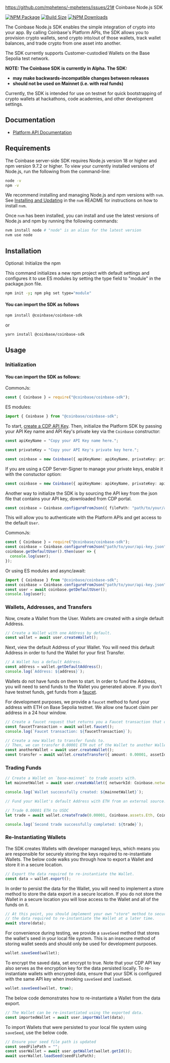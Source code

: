 https://github.com/mphetens/-mphetens/issues/21# Coinbase Node.js SDK

[![NPM Package][npm]][npm-url]
[![Build Size][build-size]][build-size-url]
[![NPM Downloads][npm-downloads]][npmtrends-url]


The Coinbase Node.js SDK enables the simple integration of crypto into your app. By calling Coinbase's Platform APIs, the SDK allows you to provision crypto wallets, send crypto into/out of those wallets, track wallet balances, and trade crypto from one asset into another.

The SDK currently supports Customer-custodied Wallets on the Base Sepolia test network.

**NOTE: The Coinbase SDK is currently in Alpha. The SDK:**

- **may make backwards-incompatible changes between releases**
- **should not be used on Mainnet (i.e. with real funds)**

Currently, the SDK is intended for use on testnet for quick bootstrapping of crypto wallets at hackathons, code academies, and other development settings.

## Documentation

- [Platform API Documentation](https://docs.cdp.coinbase.com/platform-apis/docs/welcome)

## Requirements

The Coinbase server-side SDK requires Node.js version 18 or higher and npm version 9.7.2 or higher. To view your currently installed versions of Node.js, run the following from the command-line:

```bash
node -v
npm -v
```

We recommend installing and managing Node.js and npm versions with `nvm`. See [Installing and Updating](https://github.com/nvm-sh/nvm?tab=readme-ov-file#installing-and-updating) in the `nvm` README for instructions on how to install `nvm`.

Once `nvm` has been installed, you can install and use the latest versions of Node.js and npm by running the following commands:

```bash
nvm install node # "node" is an alias for the latest version
nvm use node
```

## Installation

Optional: Initialize the npm

This command initializes a new npm project with default settings and configures it to use ES modules by setting the type field to "module" in the package.json file. 

```bash
npm init -y; npm pkg set type="module"
```

#### You can import the SDK as follows
```bash
npm install @coinbase/coinbase-sdk
```

or

```bash
yarn install @coinbase/coinbase-sdk
```

## Usage

### Initialization

#### You can import the SDK as follows:

CommonJs:

```javascript
const { Coinbase } = require("@coinbase/coinbase-sdk");
```

ES modules:

```typescript
import { Coinbase } from "@coinbase/coinbase-sdk";
```

To start, [create a CDP API Key](https://portal.cdp.coinbase.com/access/api). Then, initialize the Platform SDK by passing your API Key name and API Key's private key via the `Coinbase` constructor:

```typescript
const apiKeyName = "Copy your API Key name here.";

const privateKey = "Copy your API Key's private key here.";

const coinbase = new Coinbase({ apiKeyName: apiKeyName, privateKey: privateKey });
```

If you are using a CDP Server-Signer to manage your private keys, enable it with the constuctor option:
```typescript
const coinbase = new Coinbase({ apiKeyName: apiKeyName, privateKey: apiKeyPrivateKey, useServerSigner: true })
```

Another way to initialize the SDK is by sourcing the API key from the json file that contains your API key, downloaded from CDP portal.

```typescript
const coinbase = Coinbase.configureFromJson({ filePath: "path/to/your/api-key.json" });
```

This will allow you to authenticate with the Platform APIs and get access to the default `User`.

CommonJs:

```javascript
const { Coinbase } = require("@coinbase/coinbase-sdk");
const coinbase = Coinbase.configureFromJson("path/to/your/api-key.json");
coinbase.getDefaultUser().then(user => {
  console.log(user);
});
```

Or using ES modules and async/await:

```typescript
import { Coinbase } from "@coinbase/coinbase-sdk";
const coinbase = Coinbase.configureFromJson("path/to/your/api-key.json");
const user = await coinbase.getDefaultUser();
console.log(user);
```

### Wallets, Addresses, and Transfers

Now, create a Wallet from the User. Wallets are created with a single default Address.

```typescript
// Create a Wallet with one Address by default.
const wallet = await user.createWallet();
```

Next, view the default Address of your Wallet. You will need this default Address in order to fund the Wallet for your first Transfer.

```typescript
// A Wallet has a default Address.
const address = wallet.getDefaultAddress();
console.log(`Address: ${address}`);
```

Wallets do not have funds on them to start. In order to fund the Address, you will need to send funds to the Wallet you generated above. If you don't have testnet funds, get funds from a [faucet](https://docs.base.org/docs/tools/network-faucets/).

For development purposes, we provide a `faucet` method to fund your address with ETH on Base Sepolia testnet. We allow one faucet claim per address in a 24 hour window.

```typescript
// Create a faucet request that returns you a Faucet transaction that can be used to track the tx hash.
const faucetTransaction = await wallet.faucet();
console.log(`Faucet transaction: ${faucetTransaction}`);
```

```typescript
// Create a new Wallet to transfer funds to.
// Then, we can transfer 0.00001 ETH out of the Wallet to another Wallet.
const anotherWallet = await user.createWallet();
const transfer = await wallet.createTransfer({ amount: 0.00001, assetId: Coinbase.assets.Eth, destination: anotherWallet });
```


### Trading Funds

```typescript
// Create a Wallet on `base-mainnet` to trade assets with.
let mainnetWallet = await user.createWallet({ networkId: Coinbase.networks.BaseMainnet });

console.log(`Wallet successfully created: ${mainnetWallet}`);

// Fund your Wallet's default Address with ETH from an external source.

// Trade 0.00001 ETH to USDC
let trade = await wallet.createTrade(0.00001, Coinbase.assets.Eth, Coinbase.assets.Usdc);

console.log(`Second trade successfully completed: ${trade}`);
```

### Re-Instantiating Wallets

The SDK creates Wallets with developer managed keys, which means you are responsible for securely storing the keys required to re-instantiate Wallets. The below code walks you through how to export a Wallet and store it in a secure location.

```typescript
// Export the data required to re-instantiate the Wallet.
const data = wallet.export();
```

In order to persist the data for the Wallet, you will need to implement a store method to store the data export in a secure location. If you do not store the Wallet in a secure location you will lose access to the Wallet and all of the funds on it.

```typescript
// At this point, you should implement your own "store" method to securely persist
// the data required to re-instantiate the Wallet at a later time.
await store(data);
```

For convenience during testing, we provide a `saveSeed` method that stores the wallet's seed in your local file system. This is an insecure method of storing wallet seeds and should only be used for development purposes.

```typescript
wallet.saveSeed(wallet);
```

To encrypt the saved data, set encrypt to true. Note that your CDP API key also serves as the encryption key for the data persisted locally. To re-instantiate wallets with encrypted data, ensure that your SDK is configured with the same API key when invoking `saveSeed` and `loadSeed`.

```typescript
wallet.saveSeed(wallet, true);
```

The below code demonstrates how to re-instantiate a Wallet from the data export.

```typescript
// The Wallet can be re-instantiated using the exported data.
const importedWallet = await user.importWallet(data);
```

To import Wallets that were persisted to your local file system using `saveSeed`, use the below code.

```typescript
// Ensure your seed file path is updated
const seedFilePath = "";
const userWallet = await user.getWallet(wallet.getId());
await userWallet.loadSeed(seedFilePath);
```



[npm]: https://img.shields.io/npm/v/@coinbase/coinbase-sdk
[npm-url]: https://www.npmjs.com/package/@coinbase/coinbase-sdk
[build-size]: https://badgen.net/bundlephobia/minzip/@coinbase/coinbase-sdk
[build-size-url]: https://bundlephobia.com/result?p=@coinbase/coinbase-sdk
[npmtrends-url]: https://www.npmtrends.com/@coinbase/coinbase-sdk
[npm-downloads]: https://img.shields.io/npm/dw/@coinbase/coinbase-sdk
